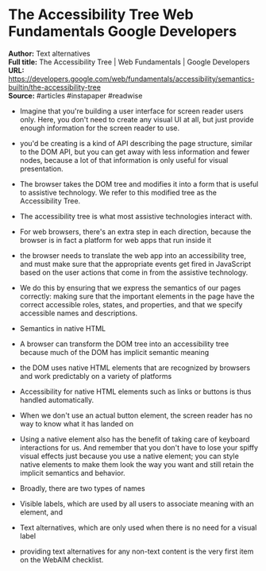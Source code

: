 # The Accessibility Tree   Web Fundamentals   Google Developers

**Author:** Text alternatives  
**Full title:** The Accessibility Tree | Web Fundamentals | Google Developers  
**URL:** https://developers.google.com/web/fundamentals/accessibility/semantics-builtin/the-accessibility-tree  
**Source:** #articles #instapaper #readwise

- Imagine that you're building a user interface for screen reader users only. Here, you don't need to create any visual UI at all, but just provide enough information for the screen reader to use. 
   
- you'd be creating is a kind of API describing the page structure, similar to the DOM API, but you can get away with less information and fewer nodes, because a lot of that information is only useful for visual presentation. 
   
- The browser takes the DOM tree and modifies it into a form that is useful to assistive technology. We refer to this modified tree as the Accessibility Tree. 
   
- The accessibility tree is what most assistive technologies interact with. 
   
- For web browsers, there's an extra step in each direction, because the browser is in fact a platform for web apps that run inside it 
   
- the browser needs to translate the web app into an accessibility tree, and must make sure that the appropriate events get fired in JavaScript based on the user actions that come in from the assistive technology. 
   
- We do this by ensuring that we express the semantics of our pages correctly: making sure that the important elements in the page have the correct accessible roles, states, and properties, and that we specify accessible names and descriptions. 
   
- Semantics in native HTML 
   
- A browser can transform the DOM tree into an accessibility tree because much of the DOM has implicit semantic meaning 
   
- the DOM uses native HTML elements that are recognized by browsers and work predictably on a variety of platforms 
   
- Accessibility for native HTML elements such as links or buttons is thus handled automatically. 
   
- When we don't use an actual button element, the screen reader has no way to know what it has landed on 
   
- Using a native element also has the benefit of taking care of keyboard interactions for us. And remember that you don't have to lose your spiffy visual effects just because you use a native element; you can style native elements to make them look the way you want and still retain the implicit semantics and behavior. 
   
- Broadly, there are two types of names 
   
- Visible labels, which are used by all users to associate meaning with an element, and 
   
- Text alternatives, which are only used when there is no need for a visual label 
   
- providing text alternatives for any non-text content is the very first item on the WebAIM checklist. 
   
